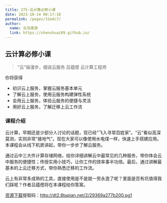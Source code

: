 ```yaml
---
title: 275-云计算必修小课
date: 2023-10-14 00:17:18
permalink: /pages/31edc7/
author: 
  name: 北鸟南游
  link: https://shenshuai89.github.io/
---
```

## 云计算必修小课

> “云”端漫步，细说云服务
> 吕蕴偲  云计算工程师

你将获得

- 初识云上服务，掌握云服务基本单元
- 了解云上服务，使用云服务构建弹性系统
- 会用云上服务，体验云服务的便捷与灵活
- 用好云上服务，了解迁移上云工作流

### 课程介绍

云计算，早期还是少部分人讨论的话题，现已经“飞入寻常百姓家”。“云”看似高深莫测，实则非常“接地气”。现在大家可以像使用水电煤一样，快速上手搭建应用。本课程会从线下机房讲起，带你一步步了解云服务。

通过云中三大件计算存储网络，给你详细讲解云中最常见的几种服务，带你体会云中服务的便捷性；传授实用小技巧，让你工作的效率事半功倍。最后，通过讲解最基本的上云迁移方式，带你熟悉迁移的工作流。

云上有非常多成熟的工具，直接使用是不是就一劳永逸了呢？里面是否有坑值得我们踩呢？作者吕蕴偲将在本课程给你答案。


[资源下载](https://www.aliyundrive.com/s/tq3joztfEEc)提取码：http://dt2.8tupian.net/2/29369a277b200.pg1
